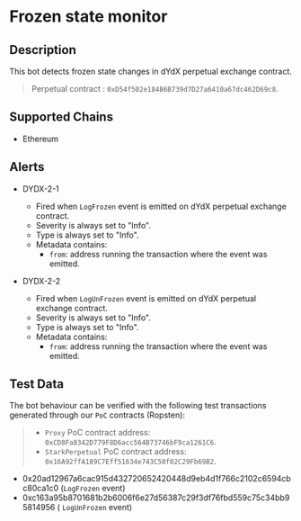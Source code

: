 # Frozen state monitor

## Description

This bot detects frozen state changes in dYdX perpetual exchange contract.

> Perpetual contract : `0xD54f502e184B6B739d7D27a6410a67dc462D69c8`.

## Supported Chains

- Ethereum

## Alerts

- DYDX-2-1

  - Fired when `LogFrozen` event is emitted on dYdX perpetual exchange contract.
  - Severity is always set to "Info".
  - Type is always set to "Info".
  - Metadata contains:
    - `from`: address running the transaction where the event was emitted.

- DYDX-2-2
  - Fired when `LogUnFrozen` event is emitted on dYdX perpetual exchange contract.
  - Severity is always set to "Info".
  - Type is always set to "Info".
  - Metadata contains:
    - `from`: address running the transaction where the event was emitted.

## Test Data

The bot behaviour can be verified with the following test transactions generated through our `PoC` contracts (Ropsten):

> - `Proxy` PoC contract address: `0xCD8Fa8342D779F8D6acc564B73746bF9ca1261C6`.
> - `StarkPerpetual` PoC contract address: `0x16A92ffA189C7Eff51634e743C50f02C29Fb69B2`.

- 0x20ad12967a6cac915d432720652420448d9eb4d1f766c2102c6594cbc80ca1c0 (`LogFrozen` event)
- 0xc163a95b8701681b2b6006f6e27d56387c29f3df76fbd559c75c34bb95814956 ( `LogUnFrozen` event)
